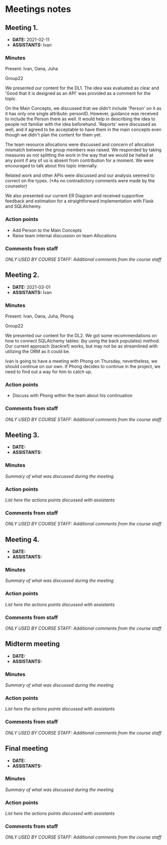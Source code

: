 # Meetings notes

## Meeting 1.
* **DATE:** 2021-02-11
* **ASSISTANTS:** Ivan

### Minutes
Present: Ivan, Oana, Juha

Group22

We presented our content for the DL1. The idea was evaluated as clear and 'Good that it is designed as an API' was provided as a comment for the topic.

On the Main Concepts, we discussed that we didn't include 'Person' on it as it has only one single attribute: personID. However, guidance was received to include the Person there as well. It would help in describing the idea to people not familiar with the idea beforehand.
'Reports' were discussed as well, and it agreed to be acceptable to have them in the main concepts even though we didn't plan the content for them yet.    

The team resource allocations were discussed and concern of allocation mismatch between the group members was raised. We responded by taking measures as not splitting the work in the way that we would be halted at any point if any of us is absent from contribution for a moment. We were encouraged to talk about this topic internally.

Related work and other APIs were discussed and our analysis seemed to correct on the types. (*As no contradictory comments were made by the counselor)

We also presented our current ER Diagram and received supportive feedback and estimation for a straightforward implementation with Flask and SQLAlchemy.


### Action points
 - Add Person to the Main Concepts
 - Raise team internal discussion on team Allocations

### Comments from staff
*ONLY USED BY COURSE STAFF: Additional comments from the course staff*

## Meeting 2.
* **DATE:** 2021-03-01
* **ASSISTANTS:** Ivan

### Minutes
Present: Ivan, Oana, Juha, Phong

Group22

We presented our content for the DL2. We got some recommendations on how to connect SQLAlchemy tables: (by using the back populates) method. Our current approach (backref) works, but may not be as streamlined with utilizing the ORM as it could be.

Ivan is going to have a meeting with Phong on Thursday, nevertheless, we should continue on our own. If Phong decides to continue in the project, we need to find out a way for him to catch up.

### Action points
 - Discuss with Phong within the team about his continuation


### Comments from staff
*ONLY USED BY COURSE STAFF: Additional comments from the course staff*

## Meeting 3.
* **DATE:**
* **ASSISTANTS:**

### Minutes
*Summary of what was discussed during the meeting*

### Action points
*List here the actions points discussed with assistants*


### Comments from staff
*ONLY USED BY COURSE STAFF: Additional comments from the course staff*

## Meeting 4.
* **DATE:**
* **ASSISTANTS:**

### Minutes
*Summary of what was discussed during the meeting*

### Action points
*List here the actions points discussed with assistants*


### Comments from staff
*ONLY USED BY COURSE STAFF: Additional comments from the course staff*

## Midterm meeting
* **DATE:**
* **ASSISTANTS:**

### Minutes
*Summary of what was discussed during the meeting*

### Action points
*List here the actions points discussed with assistants*


### Comments from staff
*ONLY USED BY COURSE STAFF: Additional comments from the course staff*

## Final meeting
* **DATE:**
* **ASSISTANTS:**

### Minutes
*Summary of what was discussed during the meeting*

### Action points
*List here the actions points discussed with assistants*


### Comments from staff
*ONLY USED BY COURSE STAFF: Additional comments from the course staff*

